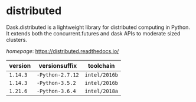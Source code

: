 # distributed

Dask.distributed is a lightweight library for distributed computing in Python.  It extends both the concurrent.futures and dask APIs to moderate sized clusters.

*homepage*: <https://distributed.readthedocs.io/>

version | versionsuffix | toolchain
--------|---------------|----------
``1.14.3`` | ``-Python-2.7.12`` | ``intel/2016b``
``1.14.3`` | ``-Python-3.5.2`` | ``intel/2016b``
``1.21.6`` | ``-Python-3.6.4`` | ``intel/2018a``
